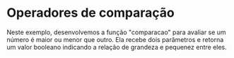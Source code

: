 # Operadores de comparação

<p>
Neste exemplo, desenvolvemos a função "comparacao" para avaliar se um número é maior ou menor que outro. Ela recebe dois parâmetros e retorna um valor booleano indicando a relação de grandeza e pequenez entre eles.
</p>
